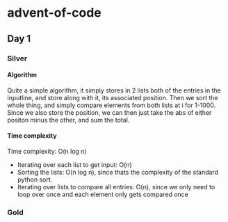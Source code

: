 # advent-of-code

## Day 1
### Silver
#### Algorithm
Quite a simple algorithm, it simply stores in 2 lists both of the entries in the inputline, and store along with it, its associated position.
Then we sort the whole thing, and simply compare elements from both lists at i for 1-1000.
Since we also store the position, we can then just take the abs of either positon minus the other, and sum the total.

#### Time complexity
Time complexity: O(n log n)
- Iterating over each list to get input: O(n)
- Sorting the lists: O(n log n), since thats the complexity of the standard python sort.
- Iterating over lists to compare all entries: O(n), since we only need to loop over once and each element only gets compared once

### Gold